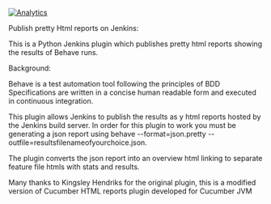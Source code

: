 [![Analytics](https://ga-beacon.appspot.com/UA-62530705-2/ChaitanyaChannella/BehaveJenkinsReporting)](https://github.com/ChaitanyaChannella/BehaveJenkinsReporting)

Publish pretty Html reports on Jenkins:

This is a Python Jenkins plugin which publishes pretty html reports showing the results of Behave runs.

Background:

Behave is a test automation tool following the principles of BDD Specifications are written in a concise human readable form and executed in continuous integration.

This plugin allows Jenkins to publish the results as y html reports hosted by the Jenkins build server. In order for this plugin to work you must be generating a json report using behave --format=json.pretty --outfile=resultsfilenameofyourchoice.json.

The plugin converts the json report into an overview html linking to separate feature file htmls with stats and results.

Many thanks to Kingsley Hendriks for the original plugin, this is a modified version of Cucumber HTML reports plugin developed for Cucumber JVM
